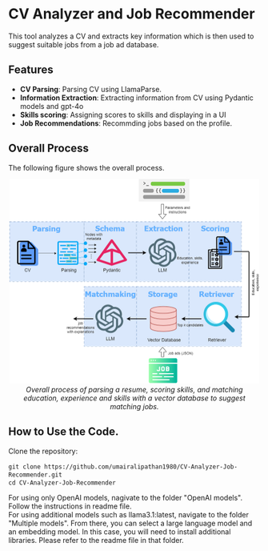# CV Analyzer and Job Recommender

This tool analyzes a CV and extracts key information which is then used to suggest suitable jobs from a job ad database. 

## Features

- **CV Parsing**: Parsing CV using LlamaParse.
- **Information Extraction**: Extracting information from CV using Pydantic models and gpt-4o
- **Skills scoring**: Assigning scores to skills and displaying in a UI
- **Job Recommendations**: Recommding jobs based on the profile.

## Overall Process
The following figure shows the overall process. 

<p align="center">
  <img src="images/image.png" alt="My Figure" width="500">
  <br>
  <em>Overall process of parsing a resume, scoring skills, and matching education, experience and skills with a vector database to suggest matching jobs.</em>
</p>


## How to Use the Code.

Clone the repository:
   ```
   git clone https://github.com/umairalipathan1980/CV-Analyzer-Job-Recommender.git
   cd CV-Analyzer-Job-Recommender
   ```

For using only OpenAI models, nagivate to the folder "OpenAI models". Follow the instructions in readme file.  
For using additional models such as llama3.1:latest, navigate to the folder "Multiple models". From there, you can select a large language model and an embedding model. In this case, you will need to install additional libraries. Please refer to the readme file in that folder.



